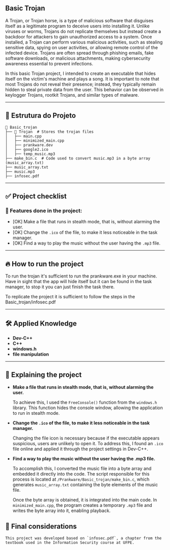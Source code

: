 ## Basic Trojan

A Trojan, or Trojan horse, is a type of malicious software that disguises itself as a legitimate program to deceive users into installing it. Unlike viruses or worms, Trojans do not replicate themselves but instead create a backdoor for attackers to gain unauthorized access to a system. Once installed, a Trojan can perform various malicious activities, such as stealing sensitive data, spying on user activities, or allowing remote control of the infected device. Trojans are often spread through phishing emails, fake software downloads, or malicious attachments, making cybersecurity awareness essential to prevent infections.

In this basic Trojan project, I intended to create an executable that hides itself on the victim's machine and plays a song. It is important to note that most Trojans do not reveal their presence; instead, they typically remain hidden to steal private data from the user. This behavior can be observed in keylogger Trojans, rootkit Trojans, and similar types of malware.

---

## 📂 Estrutura do Projeto

```
📁 Basic_trojan
├── 📁 Trojan  # Stores the trojan files 
│   ├── main.cpp
│   ├── minimized_main.cpp
│   ├── prankware.dev
│   ├── google2.ico
│   ├── temp_music.mp3
├── make_bin.c  # Code used to convert music.mp3 in a byte array (music_array.txt)
├── music_array.txt
├── music.mp3 
├── infosec.pdf
```

---

## ✅ Project checklist

### 📌 Features done in the project:

- [OK] Make a file that runs in stealth mode, that is, without alarming the user.
- [OK] Change the `.ico` of the file, to make it less noticeable in the task manager.
- [OK] Find a way to play the music without the user having the `.mp3` file.

---

## 🔥 How to run the project

To run the trojan it's sufficient to run the prankware.exe in your machine. Have in sight
that the app will hide itself but it can be found in the task manager, to stop it you can 
just finish the task there.

To replicate the project it is sufficient to follow the steps in the Basic_trojan/infosec.pdf

---

## 🛠️ Applied Knowledge
- **Dev-C++**
- **C++**
- **windows.h**
- **file manipulation**
---

## 📌 Explaining the project

- **Make a file that runs in stealth mode, that is, without alarming the user.**

    To achieve this, I used the `FreeConsole()` function from the `windows.h` library. This function hides the console window, allowing the application to run in stealth mode. 

- **Change the `.ico` of the file, to make it less noticeable in the task manager.**

    Changing the file icon is necessary because if the executable appears suspicious, users are unlikely to open it. To address this, I found an `.ico` file online and applied it through the project settings in Dev-C++.

- **Find a way to play the music without the user having the .mp3 file.**

    To accomplish this, I converted the music file into a byte array and embedded it directly into the code. The script responsible for this process is located at `/Prankware/Basic_trojan/make_bin.c`, which generates `music_array.txt` containing the byte elements of the music file.

    Once the byte array is obtained, it is integrated into the main code. In `minimized_main.cpp`, the program creates a temporary `.mp3` file and writes the byte array into it, enabling playback.

## 📌 Final considerations

    This project was developed based on `infosec.pdf`, a chapter from the textbook used in the Information Security course at UFPE.
